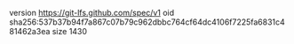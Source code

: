 version https://git-lfs.github.com/spec/v1
oid sha256:537b37b94f7a867c07b79c962dbbc764cf64dc4106f7225fa6831c481462a3ea
size 1430
